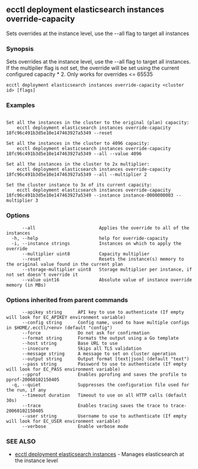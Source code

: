 ## ecctl deployment elasticsearch instances override-capacity

Sets overrides at the instance level, use the --all flag to target all instances

### Synopsis

Sets overrides at the instance level, use the --all flag to target all instances.
If the multiplier flag is not set, the override will be set using the current configured capacity * 2.
Only works for overrides <= 65535

```
ecctl deployment elasticsearch instances override-capacity <cluster id> [flags]
```

### Examples

```

Set all the instances in the cluster to the original (plan) capacity:
    ecctl deployment elasticsearch instances override-capacity 18fc96c491b3d5e10e147463927a5349 --reset

Set all the instances in the cluster to 4096 capacity:
    ecctl deployment elasticsearch instances override-capacity 18fc96c491b3d5e10e147463927a5349 --all --value 4096

Set all the instances in the cluster to 2x multiplier:
    ecctl deployment elasticsearch instances override-capacity 18fc96c491b3d5e10e147463927a5349 --all --multiplier 2

Set the cluster instance to 3x of its current capacity:
    ecctl deployment elasticsearch instances override-capacity 18fc96c491b3d5e10e147463927a5349 --instance instance-0000000003 --multiplier 3
```

### Options

```
      --all                        Applies the override to all of the instances
  -h, --help                       help for override-capacity
  -i, --instance strings           Instances on which to apply the override
      --multiplier uint8           Capacity multiplier
      --reset                      Resets the instance(s) memory to the original value found in the current plan
      --storage-multiplier uint8   Storage multiplier per instance, if not set doesn't override it
      --value uint16               Absolute value of instance override memory (in MBs)
```

### Options inherited from parent commands

```
      --apikey string      API key to use to authenticate (If empty will look for EC_APIKEY environment variable)
      --config string      Config name, used to have multiple configs in $HOME/.ecctl/<env> (default "config")
      --force              Do not ask for confirmation
      --format string      Formats the output using a Go template
      --host string        Base URL to use
      --insecure           Skips all TLS validation
      --message string     A message to set on cluster operation
      --output string      Output format [text|json] (default "text")
      --pass string        Password to use to authenticate (If empty will look for EC_PASS environment variable)
      --pprof              Enables pprofing and saves the profile to pprof-20060102150405
  -q, --quiet              Suppresses the configuration file used for the run, if any
      --timeout duration   Timeout to use on all HTTP calls (default 30s)
      --trace              Enables tracing saves the trace to trace-20060102150405
      --user string        Username to use to authenticate (If empty will look for EC_USER environment variable)
      --verbose            Enable verbose mode
```

### SEE ALSO

* [ecctl deployment elasticsearch instances](ecctl_deployment_elasticsearch_instances.md)	 - Manages elasticsearch at the instance level

